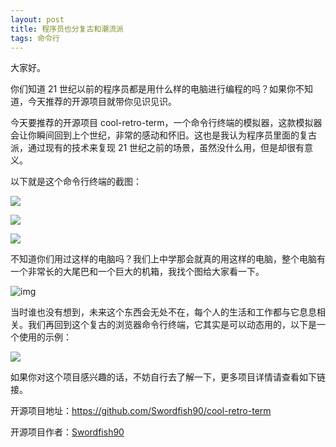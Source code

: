 ```yaml
---
layout: post
title: 程序员也分复古和潮流派
tags: 命令行
---
```


大家好。

你们知道 21 世纪以前的程序员都是用什么样的电脑进行编程的吗？如果你不知道，今天推荐的开源项目就带你见识见识。

今天要推荐的开源项目 cool-retro-term，一个命令行终端的模拟器，这款模拟器会让你瞬间回到上个世纪，非常的感动和怀旧。这也是我认为程序员里面的复古派，通过现有的技术来复现 21 世纪之前的场景，虽然没什么用，但是却很有意义。

以下就是这个命令行终端的截图：

![](https://7465-test-3c9b5e-1-1301419220.tcb.qcloud.la/images/compress_fugu.screen.01.png)

![](https://7465-test-3c9b5e-1-1301419220.tcb.qcloud.la/images/compress_fugu.screen.2.png)

![](https://7465-test-3c9b5e-1-1301419220.tcb.qcloud.la/images/compress_fugu.screen.3.png)

不知道你们用过这样的电脑吗？我们上中学那会就真的用这样的电脑，整个电脑有一个非常长的大尾巴和一个巨大的机箱，我找个图给大家看一下。

![img](https://7465-test-3c9b5e-1-1301419220.tcb.qcloud.la/images/compress_gulao.diannao.png)

当时谁也没有想到，未来这个东西会无处不在，每个人的生活和工作都与它息息相关。我们再回到这个复古的浏览器命令行终端，它其实是可以动态用的，以下是一个使用的示例：

![](https://7465-test-3c9b5e-1-1301419220.tcb.qcloud.la/images/fugu.dogntai.gif)

如果你对这个项目感兴趣的话，不妨自行去了解一下，更多项目详情请查看如下链接。

开源项目地址：https://github.com/Swordfish90/cool-retro-term

开源项目作者：[Swordfish90](https://github.com/Swordfish90)
